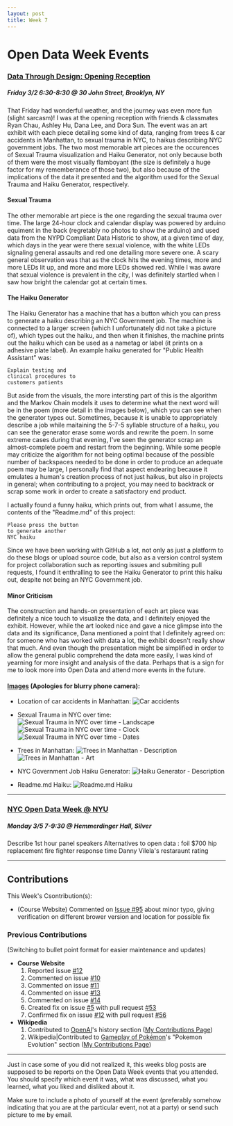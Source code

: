 ```yaml
---
layout: post
title: Week 7
---
```


# Open Data Week Events

### [Data Through Design: Opening Reception](https://www.open-data.nyc/#details80)
##### Friday 3/2 6:30-8:30 @ 30 John Street, Brooklyn, NY

That Friday had wonderful weather, and the journey was even more fun (slight sarcasm)! I was at the opening reception with friends & classmates Ryan Chau, Ashley Hu, Dana Lee, and Dora Sun. The event was an art exhibit with each piece detailing some kind of data, ranging from trees & car accidents in Manhattan, to sexual trauma in NYC, to haikus describing NYC government jobs. The two most memorable art pieces are the occurences of Sexual Trauma visualization and Haiku Generator, not only because both of them were the most visually flamboyant (the size is definitely a huge factor for my rememberance of those two), but also because of the implications of the data it presented and the algorithm used for the Sexual Trauma and Haiku Generator, respectively.

#### Sexual Trauma
The other memorable art piece is the one regarding the sexual trauma over time. The large 24-hour clock and calendar display was powered by arduino equiment in the back (regretably no photos to show the arduino) and used data from the NYPD Compliant Data Historic to show, at a given time of day, which days in the year were there sexual violence, with the white LEDs signaling general assaults and red one detailing more severe one. A scary general observation was that as the clock hits the evening times, more and more LEDs lit up, and more and more LEDs showed red. While I was aware that sexual violence is prevalent in the city, I was definitely startled when I saw how bright the calendar got at certain times.

#### The Haiku Generator
The Haiku Generator has a machine that has a button which you can press to generate a haiku describing an NYC Government job. The machine is connected to a larger screen (which I unfortunately did not take a picture of), which types out the haiku, and then when it finishes, the machine prints out the haiku which can be used as a nametag or label (it prints on a adhesive plate label). An example haiku generated for "Public Health Assistant" was:
```
Explain testing and
clinical procedures to
customers patients
```
But aside from the visuals, the more intersting part of this is the algorithm and the Markov Chain models it uses to determine what the next word will be in the poem (more detail in the images below), which you can see when the generator types out. Sometimes, because it is unable to appropriately describe a job while maitaining the 5-7-5 syllable structure of a haiku, you can see the generator erase some words and rewrite the poem. In some extreme cases during that evening, I've seen the generator scrap an almost-complete poem and restart from the beginning. While some people may criticize the algorithm for not being optimal because of the possible number of backspaces needed to be done in order to produce an adequate poem may be large, I personally find that aspect endearing because it emulates a human's creation process of not just haikus, but also in projects in general; when contributing to a project, you may need to backtrack or scrap some work in order to create a satisfactory end product.

I actually found a funny haiku, which prints out, from what I assume, the contents of the "Readme.md" of this project:
```
Please press the button
to generate another
NYC haiku
```
Since we have been working with GitHub a lot, not only as just a platform to do these blogs or upload source code, but also as a version control system for project collaboration such as reporting issues and submiting pull requests, I found it enthralling to see the Haiku Generator to print this haiku out, despite not being an NYC Government job.

#### Minor Criticism
The construction and hands-on presentation of each art piece was definitely a nice touch to visualize the data, and I definitely enjoyed the exhibit. However, while the art looked nice and gave a nice glimpse into the data and its significance, Dana mentioned a point that I definitely agreed on: for someone who has worked with data a lot, the exhibit doesn't really show that much. And even though the presentation might be simplified in order to allow the general public comprehend the data more easily, I was kind of yearning for more insight and analysis of the data. Perhaps that is a sign for me to look more into Open Data and attend more events in the future.

#### [Images](https://imgur.com/a/ZoYcR) (Apologies for blurry phone camera):
* Location of car accidents in Manhattan:
![Car accidents](https://i.imgur.com/8UWNx5M.jpg)

* Sexual Trauma in NYC over time:
![Sexual Trauma in NYC over time - Landscape](https://i.imgur.com/MQFYI9V.jpg)
![Sexual Trauma in NYC over time - Clock](https://i.imgur.com/HbwRHfc.jpg)
![Sexual Trauma in NYC over time - Dates](https://i.imgur.com/WQm8WqR.jpg)

* Trees in Manhattan:
![Trees in Manhattan - Description](https://i.imgur.com/NRLhvtE.jpg)
![Trees in Manhattan - Art](https://i.imgur.com/4J1uQgL.jpg)

* NYC Government Job Haiku Generator:
![Haiku Generator - Description](https://i.imgur.com/wWo74rJ.jpg)

* Readme.md Haiku:
![Readme.md Haiku](https://i.imgur.com/b90J3hf.jpg)

-----

### [NYC Open Data Week @ NYU](https://www.open-data.nyc/#details75)
##### Monday 3/5 7-9:30 @ Hemmerdinger Hall, Silver

Describe 1st hour panel speakers
Alternatives to open data : foil
$700 hip replacement
fire fighter response time
Danny Vilela's restaraunt rating

---
## Contributions
This Week's Csontribution(s):
* (Course Website) Commented on [Issue #95](https://github.com/joannakl/cs480_s18/issues/95) about minor typo, giving verification on different brower version and location for possible fix

### Previous Contributions
(Switching to bullet point format for easier maintenance and updates)

* **Course Website**
  1. Reported issue [#12](https://github.com/joannakl/cs480_s18/issues/12)
  2. Commented on issue [#10](https://github.com/joannakl/cs480_s18/issues/10)
  3. Commented on issue [#11](https://github.com/joannakl/cs480_s18/issues/11)
  4. Commented on issue [#13](https://github.com/joannakl/cs480_s18/issues/13)
  5. Commented on issue [#14](https://github.com/joannakl/cs480_s18/issues/14)
  6. Created fix on issue [#5](https://github.com/joannakl/cs480_s18/issues/5) with pull request [#53](https://github.com/joannakl/cs480_s18/pull/53)
  7. Confirmed fix on issue [#12](https://github.com/joannakl/cs480_s18/issues/12) with pull request [#56](https://github.com/joannakl/cs480_s18/pull/56)
* **Wikipedia**
  1. Contributed to [OpenAI](https://en.wikipedia.org/w/index.php?title=OpenAI&oldid=824974813#History)'s history section ([My Contributions Page](https://en.wikipedia.org/wiki/Special:Contributions/PhrydRhys))
  2. Wikipedia|Contributed to [Gameplay of Pokémon](https://en.wikipedia.org/w/index.php?title=Gameplay_of_Pok%C3%A9mon&oldid=828852757#Pok%C3%A9mon_evolution)'s "Pokemon Evolution" section ([My Contributions Page](https://en.wikipedia.org/wiki/Special:Contributions/PhrydRhys))

-----

Just in case some of you did not realized it, this weeks blog posts are supposed to be reports on the Open Data Week events that you attended. You should specify which event it was, what was discussed, what you learned, what you liked and disliked about it.

Make sure to include a photo of yourself at the event (preferably somehow indicating that you are at the particular event, not at a party) or send such picture to me by email.
